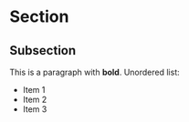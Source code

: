 # Section
## Subsection

This is a paragraph with **bold**.
Unordered list:

- Item 1
- Item 2
- Item 3
